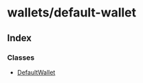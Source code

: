 # wallets/default-wallet

## Index

### Classes

* [DefaultWallet](../classes/_wallets_default_wallet_.defaultwallet.md)

